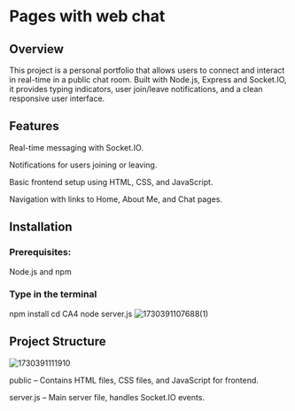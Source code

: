 # Pages with web chat
## Overview
This project is a personal portfolio that allows users to connect and interact in real-time in a public chat room. Built with Node.js, Express and Socket.IO, it provides typing indicators, user join/leave notifications, and a clean responsive user interface.

## Features
Real-time messaging with Socket.IO.

Notifications for users joining or leaving.

Basic frontend setup using HTML, CSS, and JavaScript.

Navigation with links to Home, About Me, and Chat pages.

## Installation
### Prerequisites:
Node.js and npm
### Type in the terminal
npm install
cd CA4
node server.js
![1730391107688(1)](https://github.com/user-attachments/assets/79eebfe6-c666-420e-ba15-ac54d7eba20d)


## Project Structure

![1730391111910](https://github.com/user-attachments/assets/3b1ab58e-52cd-469a-838a-e32abbe755aa)



public – Contains HTML files, CSS files, and JavaScript for frontend.

server.js – Main server file, handles Socket.IO events.
